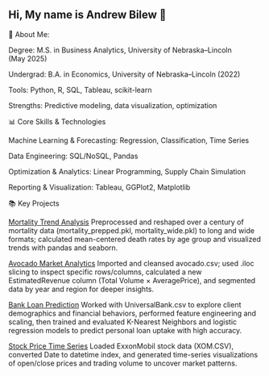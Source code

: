 ## Hi, My name is Andrew Bilew 👋

🌟 About Me:

Degree: M.S. in Business Analytics, University of Nebraska–Lincoln (May 2025)

Undergrad: B.A. in Economics, University of Nebraska–Lincoln (2022)

Tools: Python, R, SQL, Tableau, scikit-learn

Strengths: Predictive modeling, data visualization, optimization

📊 Core Skills & Technologies

Machine Learning & Forecasting: Regression, Classification, Time Series

Data Engineering: SQL/NoSQL, Pandas

Optimization & Analytics: Linear Programming, Supply Chain Simulation

Reporting & Visualization: Tableau, GGPlot2, Matplotlib

📚 Key Projects

[Mortality Trend Analysis](projects/AndrewBilew%20(1).ipynb) Preprocessed and reshaped over a century of mortality data (mortality_prepped.pkl, mortality_wide.pkl) to long and wide formats; calculated mean-centered death rates by age group and visualized trends with pandas and seaborn.

[Avocado Market Analytics](projects/AndrewBilew_Exam.ipynb) Imported and cleansed avocado.csv; used .iloc slicing to inspect specific rows/columns, calculated a new EstimatedRevenue column (Total Volume × AveragePrice), and segmented data by year and region for deeper insights.

[Bank Loan Prediction](projects/AndrewBilew_assignment6.ipynb) Worked with UniversalBank.csv to explore client demographics and financial behaviors, performed feature engineering and scaling, then trained and evaluated K-Nearest Neighbors and logistic regression models to predict personal loan uptake with high accuracy.

[Stock Price Time Series](projects/AndrewBilew_assignment4-1.ipynb) Loaded ExxonMobil stock data (XOM.CSV), converted Date to datetime index, and generated time-series visualizations of open/close prices and trading volume to uncover market patterns.
<!--
**Andrew-Bilew/Andrew-Bilew** is a ✨ _special_ ✨ repository because its `README.md` (this file) appears on your GitHub profile.

